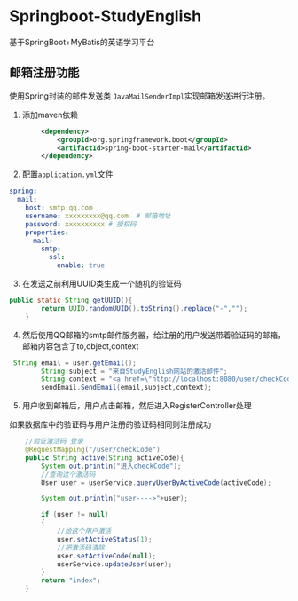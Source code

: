 # Springboot-StudyEnglish
基于SpringBoot+MyBatis的英语学习平台


## 邮箱注册功能
使用Spring封装的邮件发送类 `JavaMailSenderImpl`实现邮箱发送进行注册。

1. 添加maven依赖
```xml
        <dependency>
            <groupId>org.springframework.boot</groupId>
            <artifactId>spring-boot-starter-mail</artifactId>
        </dependency>
```

2. 配置`application.yml`文件
```yml
spring:
  mail:
    host: smtp.qq.com
    username: xxxxxxxxx@qq.com  # 邮箱地址
    password: xxxxxxxxxx # 授权码
    properties:
      mail:
        smtp:
          ssl:
            enable: true

```
3. 在发送之前利用UUID类生成一个随机的验证码
```java
public static String getUUID(){
        return UUID.randomUUID().toString().replace("-","");
    }

```
4. 然后使用QQ邮箱的smtp邮件服务器，给注册的用户发送带着验证码的邮箱，邮箱内容包含了to,object,context
```java
 String email = user.getEmail();
        String subject = "来自StudyEnglish网站的激活邮件";
        String context = "<a href=\"http://localhost:8080/user/checkCode?activeCode="+activeCode+"\">激活请点击:"+activeCode+"</a>";
        sendEmail.SendEmail(email,subject,context);
```

5. 用户收到邮箱后，用户点击邮箱，然后进入RegisterController处理

如果数据库中的验证码与用户注册的验证码相同则注册成功
```java
    //验证激活码 登录
    @RequestMapping("/user/checkCode")
    public String active(String activeCode){
        System.out.println("进入checkCode");
        //查询这个激活码
        User user = userService.queryUserByActiveCode(activeCode);

        System.out.println("user---->"+user);

        if (user != null)
        {
            //给这个用户激活
            user.setActiveStatus(1);
            //把激活码清除
            user.setActiveCode(null);
            userService.updateUser(user);
        }
        return "index";
    }
 ```
